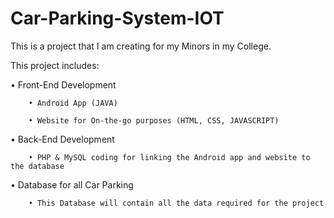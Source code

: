 # Car-Parking-System-IOT

This is a project that I am creating for my Minors in my College.

This project includes:

• Front-End Development

        • Android App (JAVA)

        • Website for On-the-go purposes (HTML, CSS, JAVASCRIPT)

• Back-End Development

        • PHP & MySQL coding for linking the Android app and website to the database

• Database for all Car Parking

        • This Database will contain all the data required for the project
